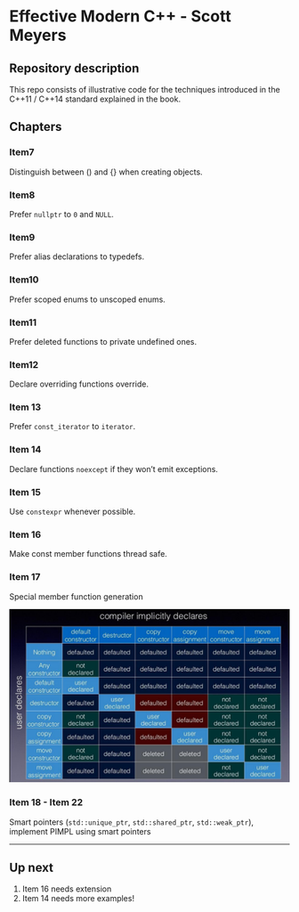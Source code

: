 # Effective Modern C++ - Scott Meyers

## Repository description

This repo consists of illustrative code for the techniques introduced in the C++11 / C++14 standard explained in the book.

## Chapters

### Item7

Distinguish between () and {} when creating objects.

### Item8

Prefer `nullptr` to `0` and `NULL`.

### Item9

Prefer alias declarations to typedefs.

### Item10

Prefer scoped enums to unscoped enums.

### Item11

Prefer deleted functions to private undefined ones.

### Item12

Declare overriding functions override.

### Item 13

Prefer `const_iterator` to `iterator`.

### Item 14

Declare functions `noexcept` if they won’t emit exceptions.

### Item 15

Use `constexpr` whenever possible.

### Item 16

Make const member functions thread safe.

### Item 17

Special member function generation

![Generated member functions][gmf]

[gmf]: gmf.jpg

### Item 18 - Item 22

Smart pointers (`std::unique_ptr`, `std::shared_ptr`, `std::weak_ptr`), implement PIMPL using smart pointers

***

## Up next

1. Item 16 needs extension
2. Item 14 needs more examples!
